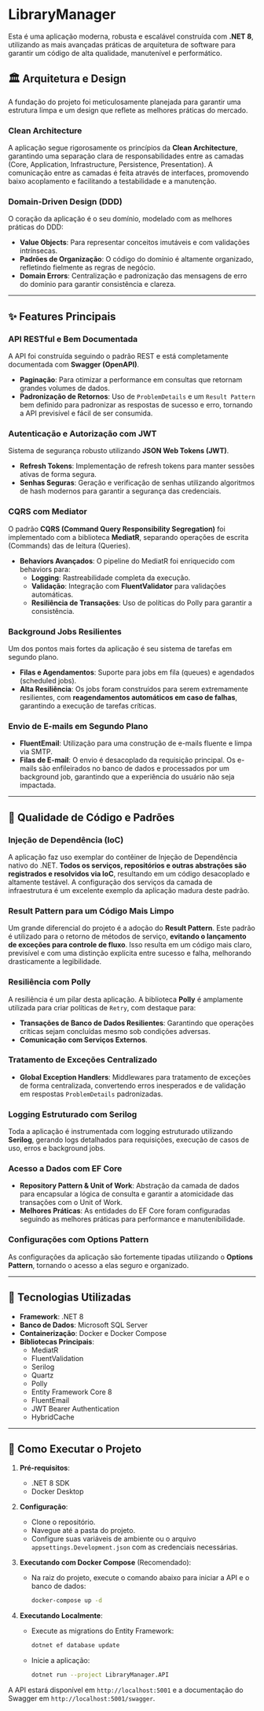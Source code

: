 # LibraryManager

Esta é uma aplicação moderna, robusta e escalável construída com **.NET 8**, utilizando as mais avançadas práticas de arquitetura de software para garantir um código de alta qualidade, manutenível e performático.

## 🏛️ Arquitetura e Design

A fundação do projeto foi meticulosamente planejada para garantir uma estrutura limpa e um design que reflete as melhores práticas do mercado.

### **Clean Architecture**
A aplicação segue rigorosamente os princípios da **Clean Architecture**, garantindo uma separação clara de responsabilidades entre as camadas (Core, Application, Infrastructure, Persistence, Presentation). A comunicação entre as camadas é feita através de interfaces, promovendo baixo acoplamento e facilitando a testabilidade e a manutenção.

### **Domain-Driven Design (DDD)**
O coração da aplicação é o seu domínio, modelado com as melhores práticas do DDD:
- **Value Objects**: Para representar conceitos imutáveis e com validações intrínsecas.
- **Padrões de Organização**: O código do domínio é altamente organizado, refletindo fielmente as regras de negócio.
- **Domain Errors**: Centralização e padronização das mensagens de erro do domínio para garantir consistência e clareza.

---
## ✨ Features Principais

### **API RESTful e Bem Documentada**
A API foi construída seguindo o padrão REST e está completamente documentada com **Swagger (OpenAPI)**.
- **Paginação**: Para otimizar a performance em consultas que retornam grandes volumes de dados.
- **Padronização de Retornos**: Uso de `ProblemDetails` e um `Result Pattern` bem definido para padronizar as respostas de sucesso e erro, tornando a API previsível e fácil de ser consumida.

### **Autenticação e Autorização com JWT**
Sistema de segurança robusto utilizando **JSON Web Tokens (JWT)**.
- **Refresh Tokens**: Implementação de refresh tokens para manter sessões ativas de forma segura.
- **Senhas Seguras**: Geração e verificação de senhas utilizando algoritmos de hash modernos para garantir a segurança das credenciais.

### **CQRS com Mediator**
O padrão **CQRS (Command Query Responsibility Segregation)** foi implementado com a biblioteca **MediatR**, separando operações de escrita (Commands) das de leitura (Queries).
- **Behaviors Avançados**: O pipeline do MediatR foi enriquecido com behaviors para:
    - **Logging**: Rastreabilidade completa da execução.
    - **Validação**: Integração com **FluentValidator** para validações automáticas.
    - **Resiliência de Transações**: Uso de políticas do Polly para garantir a consistência.

### **Background Jobs Resilientes**
Um dos pontos mais fortes da aplicação é seu sistema de tarefas em segundo plano.
- **Filas e Agendamentos**: Suporte para jobs em fila (queues) e agendados (scheduled jobs).
- **Alta Resiliência**: Os jobs foram construídos para serem extremamente resilientes, com **reagendamentos automáticos em caso de falhas**, garantindo a execução de tarefas críticas.

### **Envio de E-mails em Segundo Plano**
- **FluentEmail**: Utilização para uma construção de e-mails fluente e limpa via SMTP.
- **Filas de E-mail**: O envio é desacoplado da requisição principal. Os e-mails são enfileirados no banco de dados e processados por um background job, garantindo que a experiência do usuário não seja impactada.

---
## 🔧 Qualidade de Código e Padrões

### **Injeção de Dependência (IoC)**
A aplicação faz uso exemplar do contêiner de Injeção de Dependência nativo do .NET. **Todos os serviços, repositórios e outras abstrações são registrados e resolvidos via IoC**, resultando em um código desacoplado e altamente testável. A configuração dos serviços da camada de infraestrutura é um excelente exemplo da aplicação madura deste padrão.

### **Result Pattern para um Código Mais Limpo**
Um grande diferencial do projeto é a adoção do **Result Pattern**. Este padrão é utilizado para o retorno de métodos de serviço, **evitando o lançamento de exceções para controle de fluxo**. Isso resulta em um código mais claro, previsível e com uma distinção explícita entre sucesso e falha, melhorando drasticamente a legibilidade.

### **Resiliência com Polly**
A resiliência é um pilar desta aplicação. A biblioteca **Polly** é amplamente utilizada para criar políticas de `Retry`, com destaque para:
- **Transações de Banco de Dados Resilientes**: Garantindo que operações críticas sejam concluídas mesmo sob condições adversas.
- **Comunicação com Serviços Externos**.

### **Tratamento de Exceções Centralizado**
- **Global Exception Handlers**: Middlewares para tratamento de exceções de forma centralizada, convertendo erros inesperados e de validação em respostas `ProblemDetails` padronizadas.

### **Logging Estruturado com Serilog**
Toda a aplicação é instrumentada com logging estruturado utilizando **Serilog**, gerando logs detalhados para requisições, execução de casos de uso, erros e background jobs.

### **Acesso a Dados com EF Core**
- **Repository Pattern & Unit of Work**: Abstração da camada de dados para encapsular a lógica de consulta e garantir a atomicidade das transações com o Unit of Work.
- **Melhores Práticas**: As entidades do EF Core foram configuradas seguindo as melhores práticas para performance e manutenibilidade.

### **Configurações com Options Pattern**
As configurações da aplicação são fortemente tipadas utilizando o **Options Pattern**, tornando o acesso a elas seguro e organizado.

---
## 🚀 Tecnologias Utilizadas

- **Framework**: .NET 8
- **Banco de Dados**: Microsoft SQL Server
- **Containerização**: Docker e Docker Compose
- **Bibliotecas Principais**:
  - MediatR
  - FluentValidation
  - Serilog
  - Quartz
  - Polly
  - Entity Framework Core 8
  - FluentEmail
  - JWT Bearer Authentication
  - HybridCache

---
## 🏁 Como Executar o Projeto

1. **Pré-requisitos**:
   - .NET 8 SDK
   - Docker Desktop

2. **Configuração**:
   - Clone o repositório.
   - Navegue até a pasta do projeto.
   - Configure suas variáveis de ambiente ou o arquivo `appsettings.Development.json` com as credenciais necessárias.

3. **Executando com Docker Compose** (Recomendado):
   - Na raiz do projeto, execute o comando abaixo para iniciar a API e o banco de dados:
     ```bash
     docker-compose up -d
     ```

4. **Executando Localmente**:
   - Execute as migrations do Entity Framework:
     ```bash
     dotnet ef database update
     ```
   - Inicie a aplicação:
     ```bash
     dotnet run --project LibraryManager.API
     ```

A API estará disponível em `http://localhost:5001` e a documentação do Swagger em `http://localhost:5001/swagger`.
